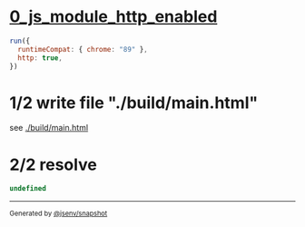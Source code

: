 # [0_js_module_http_enabled](../../html_importmap_http.test.mjs#L35)

```js
run({
  runtimeCompat: { chrome: "89" },
  http: true,
})
```

# 1/2 write file "./build/main.html"

see [./build/main.html](./build/main.html)

# 2/2 resolve

```js
undefined
```

---

<sub>
  Generated by <a href="https://github.com/jsenv/core/tree/main/packages/independent/snapshot">@jsenv/snapshot</a>
</sub>
